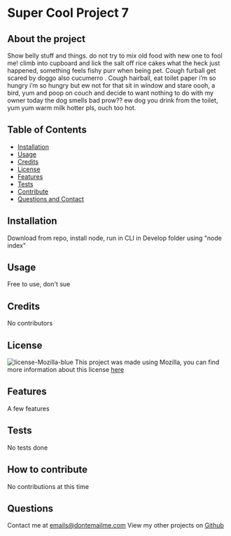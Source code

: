# Super Cool Project 7

  ## About the project
  Show belly stuff and things. do not try to mix old food with new one to fool me! climb into cupboard and lick the salt off rice cakes what the heck just happened, something feels fishy purr when being pet. Cough furball get scared by doggo also cucumerro . Cough hairball, eat toilet paper i’m so hungry i’m so hungry but ew not for that sit in window and stare oooh, a bird, yum and poop on couch and decide to want nothing to do with my owner today the dog smells bad prow?? ew dog you drink from the toilet, yum yum warm milk hotter pls, ouch too hot. 

  ## Table of Contents
  * [Installation](#installation)
  * [Usage](#usage)
  * [Credits](#credits)
  * [License](#license)
  * [Features](#features)
  * [Tests](#tests)
  * [Contribute](#how-to-contribute)
  * [Questions and Contact](#questions)

  ## Installation
  Download from repo, install node, run in CLI in Develop folder using "node index"

  ## Usage
  Free to use, don't sue

  ## Credits
  No contributors

  ## License
  ![license-Mozilla-blue](https://img.shields.io/badge/licence-Mozilla-blue)
    This project was made using Mozilla, you can find more information about this license <a href="https://choosealicense.com/licenses/mpl-2.0/" target="_blank">here</a>

  ## Features
  A few features

  ## Tests
  No tests done

  ## How to contribute
  No contributions at this time

  ## Questions
  Contact me at <a href='mailto:emails@dontemailme.com'>emails@dontemailme.com</a>
  View my other projects on [Github](https://www.github.com/zoomzoom6)
